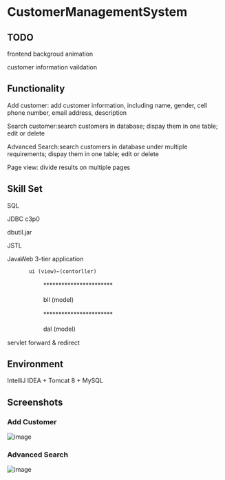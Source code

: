 # CustomerManagementSystem

## TODO
frontend backgroud animation

customer information vaildation

## Functionality

Add customer: add customer information, including name, gender, cell phone number, email address, description

Search customer:search customers in database; dispay them in one table; edit or delete 

Advanced Search:search customers in database under multiple requirements; dispay them in one table; edit or delete 

Page view: divide results on multiple pages

## Skill Set
SQL

JDBC c3p0

dbutil.jar

JSTL

JavaWeb 3-tier application 


           ui (view)←(contorller)

　　　　　　***********************

　　　　　　bll  (model)

　　　　　　***********************

　　　　　　dal (model)
      
      
servlet forward & redirect


## Environment 

IntelliJ IDEA + Tomcat 8 + MySQL 

## Screenshots

### Add Customer

![image](https://github.com/DouglasChenH/CustomerManagementSystem/raw/master/screenshots/addCustomer.png)

### Advanced Search

![image](https://github.com/DouglasChenH/CustomerManagementSystem/raw/master/screenshots/advancedSearch.png)
